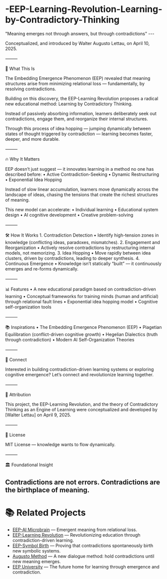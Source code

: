 # -EEP-Learning-Revolution-Learning-by-Contradictory-Thinking

"Meaning emerges not through answers, but through contradictions" ---

Conceptualized, and introduced by Walter Augusto Lettau, on April 10, 2025.    

⸻

🌌 What This Is

The Embedding Emergence Phenomenon (EEP) revealed that meaning structures arise from minimizing relational loss — fundamentally, by resolving contradictions.

Building on this discovery, the EEP-Learning Revolution proposes a radical new educational method: Learning by Contradictory Thinking.

Instead of passively absorbing information, learners deliberately seek out contradictions, engage them, and reorganize their internal structures.

Through this process of idea hopping — jumping dynamically between states of thought triggered by contradiction — learning becomes faster, deeper, and more durable.

⸻

🔥 Why It Matters

EEP doesn’t just suggest — it innovates learning in a method no one has described before:
	•	Active Contradiction-Seeking
	•	Dynamic Restructuring
	•	Exponential Idea Hopping

Instead of slow linear accumulation, learners move dynamically across the landscape of ideas, chasing the tensions that create the richest structures of meaning.

This new model can accelerate:
	•	Individual learning
	•	Educational system design
	•	AI cognitive development
	•	Creative problem-solving

⸻

🛠️ How It Works
	1.	Contradiction Detection
	•	Identify high-tension zones in knowledge (conflicting ideas, paradoxes, mismatches).
	2.	Engagement and Reorganization
	•	Actively resolve contradictions by restructuring internal models, not memorizing.
	3.	Idea Hopping
	•	Move rapidly between idea clusters, driven by contradictions, leading to deeper synthesis.
	4.	Continuous Emergence
	•	Knowledge isn’t statically “built” — it continuously emerges and re-forms dynamically.

⸻

📊 Features
	•	A new educational paradigm based on contradiction-driven learning
	•	Conceptual frameworks for training minds (human and artificial) through relational fault lines
	•	Exponential idea hopping model
	•	Cognitive self-organization tools

⸻

📚 Inspirations
	•	The Embedding Emergence Phenomenon (EEP)
	•	Piagetian Equilibration (conflict-driven cognitive growth)
	•	Hegelian Dialectics (truth through contradiction)
	•	Modern AI Self-Organization Theories

⸻

📣 Connect

Interested in building contradiction-driven learning systems or exploring cognitive emergence?
Let’s connect and revolutionize learning together.

⸻

🧠 Attribution

This project, the EEP-Learning Revolution, and the theory of Contradictory Thinking as an Engine of Learning were conceptualized and developed by [Walter Lettau] on April 9, 2025.

⸻

🧠 License

MIT License — knowledge wants to flow dynamically.

⸻

🏛️ Foundational Insight

Contradictions are not errors.
Contradictions are the birthplace of meaning.
---


# 📚 Related Projects

- [EEP-AI Microbrain](https://github.com/walsao/eep-microbrain) — Emergent meaning from relational loss.
- [EEP-Learning Revolution](https://github.com/walsao/eep-learning-revolution) — Revolutionizing education through contradiction-driven learning.
- [EEP-Symbol Birth](https://github.com/walsao/eep-symbol-birth) — Proving that contradictions spontaneously birth new symbolic systems.
- [Augusto Method](https://github.com/walsao/augusto-method) — A new dialogue method: hold contradictions until new meaning emerges.
- [EEP University](https://github.com/walsao/eep-university) — The future home for learning through emergence and contradiction.

